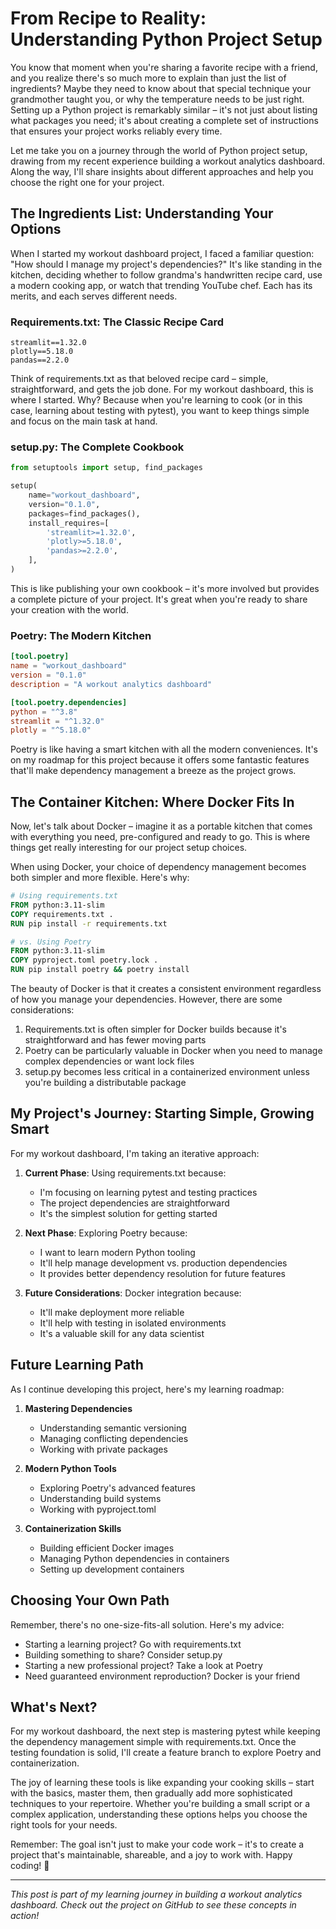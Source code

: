 # From Recipe to Reality: Understanding Python Project Setup

You know that moment when you're sharing a favorite recipe with a friend, and you realize there's so much more to explain than just the list of ingredients? Maybe they need to know about that special technique your grandmother taught you, or why the temperature needs to be just right. Setting up a Python project is remarkably similar – it's not just about listing what packages you need; it's about creating a complete set of instructions that ensures your project works reliably every time.

Let me take you on a journey through the world of Python project setup, drawing from my recent experience building a workout analytics dashboard. Along the way, I'll share insights about different approaches and help you choose the right one for your project.

## The Ingredients List: Understanding Your Options

When I started my workout dashboard project, I faced a familiar question: "How should I manage my project's dependencies?" It's like standing in the kitchen, deciding whether to follow grandma's handwritten recipe card, use a modern cooking app, or watch that trending YouTube chef. Each has its merits, and each serves different needs.

### Requirements.txt: The Classic Recipe Card
```text
streamlit==1.32.0
plotly==5.18.0
pandas==2.2.0
```

Think of requirements.txt as that beloved recipe card – simple, straightforward, and gets the job done. For my workout dashboard, this is where I started. Why? Because when you're learning to cook (or in this case, learning about testing with pytest), you want to keep things simple and focus on the main task at hand.

### setup.py: The Complete Cookbook
```python
from setuptools import setup, find_packages

setup(
    name="workout_dashboard",
    version="0.1.0",
    packages=find_packages(),
    install_requires=[
        'streamlit>=1.32.0',
        'plotly>=5.18.0',
        'pandas>=2.2.0',
    ],
)
```

This is like publishing your own cookbook – it's more involved but provides a complete picture of your project. It's great when you're ready to share your creation with the world.

### Poetry: The Modern Kitchen
```toml
[tool.poetry]
name = "workout_dashboard"
version = "0.1.0"
description = "A workout analytics dashboard"

[tool.poetry.dependencies]
python = "^3.8"
streamlit = "^1.32.0"
plotly = "^5.18.0"
```

Poetry is like having a smart kitchen with all the modern conveniences. It's on my roadmap for this project because it offers some fantastic features that'll make dependency management a breeze as the project grows.

## The Container Kitchen: Where Docker Fits In

Now, let's talk about Docker – imagine it as a portable kitchen that comes with everything you need, pre-configured and ready to go. This is where things get really interesting for our project setup choices.

When using Docker, your choice of dependency management becomes both simpler and more flexible. Here's why:

```dockerfile
# Using requirements.txt
FROM python:3.11-slim
COPY requirements.txt .
RUN pip install -r requirements.txt

# vs. Using Poetry
FROM python:3.11-slim
COPY pyproject.toml poetry.lock .
RUN pip install poetry && poetry install
```

The beauty of Docker is that it creates a consistent environment regardless of how you manage your dependencies. However, there are some considerations:

1. Requirements.txt is often simpler for Docker builds because it's straightforward and has fewer moving parts
2. Poetry can be particularly valuable in Docker when you need to manage complex dependencies or want lock files
3. setup.py becomes less critical in a containerized environment unless you're building a distributable package

## My Project's Journey: Starting Simple, Growing Smart

For my workout dashboard, I'm taking an iterative approach:

1. **Current Phase**: Using requirements.txt because:
   - I'm focusing on learning pytest and testing practices
   - The project dependencies are straightforward
   - It's the simplest solution for getting started

2. **Next Phase**: Exploring Poetry because:
   - I want to learn modern Python tooling
   - It'll help manage development vs. production dependencies
   - It provides better dependency resolution for future features

3. **Future Considerations**: Docker integration because:
   - It'll make deployment more reliable
   - It'll help with testing in isolated environments
   - It's a valuable skill for any data scientist

## Future Learning Path

As I continue developing this project, here's my learning roadmap:

1. **Mastering Dependencies**
   - Understanding semantic versioning
   - Managing conflicting dependencies
   - Working with private packages

2. **Modern Python Tools**
   - Exploring Poetry's advanced features
   - Understanding build systems
   - Working with pyproject.toml

3. **Containerization Skills**
   - Building efficient Docker images
   - Managing Python dependencies in containers
   - Setting up development containers

## Choosing Your Own Path

Remember, there's no one-size-fits-all solution. Here's my advice:

- Starting a learning project? Go with requirements.txt
- Building something to share? Consider setup.py
- Starting a new professional project? Take a look at Poetry
- Need guaranteed environment reproduction? Docker is your friend

## What's Next?

For my workout dashboard, the next step is mastering pytest while keeping the dependency management simple with requirements.txt. Once the testing foundation is solid, I'll create a feature branch to explore Poetry and containerization.

The joy of learning these tools is like expanding your cooking skills – start with the basics, master them, then gradually add more sophisticated techniques to your repertoire. Whether you're building a small script or a complex application, understanding these options helps you choose the right tools for your needs.

Remember: The goal isn't just to make your code work – it's to create a project that's maintainable, shareable, and a joy to work with. Happy coding! 🚀

---

*This post is part of my learning journey in building a workout analytics dashboard. Check out the project on GitHub to see these concepts in action!*
